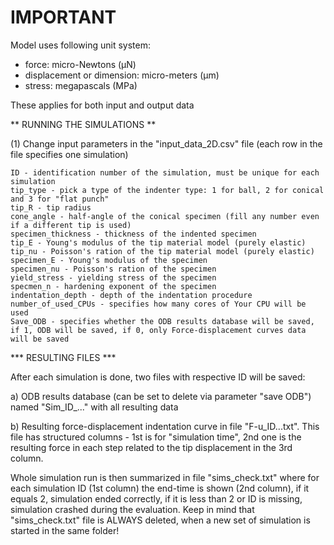 # IMPORTANT

Model uses following unit system:
<ul>
	<li>force: micro-Newtons (µN)</li>
	<li>displacement or dimension: micro-meters (µm)</li>
	<li>stress: megapascals (MPa)</li>
</ul>

These applies for both input and output data

** RUNNING THE SIMULATIONS **

(1) Change input parameters in the "input_data_2D.csv" file (each row in the file specifies one simulation)

	ID - identification number of the simulation, must be unique for each simulation
	tip_type - pick a type of the indenter type: 1 for ball, 2 for conical and 3 for "flat punch"
	tip_R - tip radius
	cone_angle - half-angle of the conical specimen (fill any number even if a different tip is used)
	specimen_thickness - thickness of the indented specimen
	tip_E - Young's modulus of the tip material model (purely elastic)
	tip_nu - Poisson's ration of the tip material model (purely elastic)
	specimen_E - Young's modulus of the specimen 
	specimen_nu - Poisson's ration of the specimen 
	yield_stress - yielding stress of the specimen
	specmen_n - hardening exponent of the specimen
	indentation_depth - depth of the indentation procedure
	number_of_used_CPUs - specifies how many cores of Your CPU will be used
	Save_ODB - specifies whether the ODB results database will be saved, if 1, ODB will be saved, if 0, only Force-displacement curves data will be saved


*** RESULTING FILES ***

After each simulation is done, two files with respective ID will be saved:

a) ODB results database (can be set to delete via parameter "save ODB") named "Sim_ID_..." with all resulting data

b) Resulting force-displacement indentation curve in file "F-u_ID...txt". This file has structured columns - 1st is for "simulation time", 2nd one is the resulting force in each step related to the tip displacement in the 3rd column.

Whole simulation run is then summarized in file "sims_check.txt" where for each simulation ID (1st column) the end-time is shown (2nd column), if it equals 2, simulation ended correctly, if it is less than 2 or ID is missing, simulation crashed during the evaluation.
Keep in mind that "sims_check.txt" file is ALWAYS deleted, when a new set of simulation is started in the same folder!
